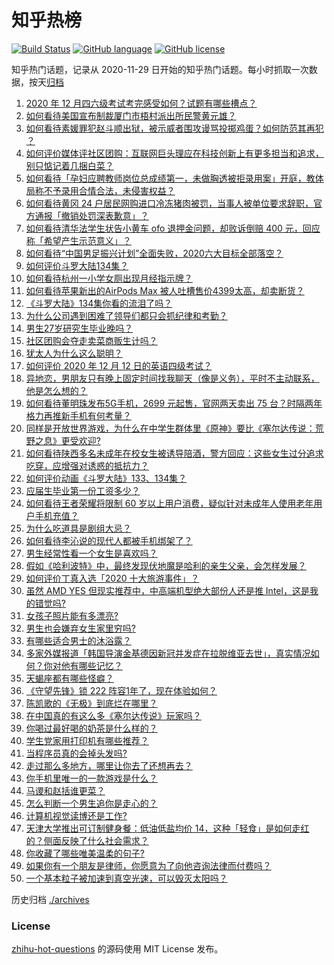 # 知乎热榜
[![Build Status](https://github.com/ToWeLong/zhihu-hot-questions/workflows/CI/badge.svg)](https://github.com/ToWeLong/zhihu-hot-questions/actions)
[![GitHub language](https://img.shields.io/badge/language-golang-orange.svg)](https://golang.org/)
[![GitHub license](https://img.shields.io/github/license/ToWeLong/zhihu-hot-questions)](https://github.com/ToWeLong/zhihu-hot-questions/blob/main/LICENSE)

知乎热门话题，记录从 2020-11-29 日开始的知乎热门话题。每小时抓取一次数据，按天[归档](./archives)

<!-- BEGIN -->

1. [2020 年 12 月四六级考试考完感受如何？试题有哪些槽点？](https://www.zhihu.com/question/434463391)
1. [如何看待美国宣布制裁厦门市梧村派出所民警黄元雄？](https://www.zhihu.com/question/434376954)
1. [如何看待素媛罪犯赵斗顺出狱，被示威者围攻谩骂投掷鸡蛋？如何防范其再犯 ？](https://www.zhihu.com/question/434463282)
1. [如何评价媒体评社区团购：互联网巨头理应在科技创新上有更多担当和追求，别只惦记着几捆白菜？](https://www.zhihu.com/question/434417447)
1. [如何看待「孕妇应聘教师岗位总成绩第一，未做胸透被拒录用案」开庭，教体局称不予录用合情合法，未侵害权益？](https://www.zhihu.com/question/434376977)
1. [如何看待黄冈 24 户居民网购进口冷冻猪肉被罚，当事人被单位要求辞职，官方通报「撤销处罚深表歉意」？](https://www.zhihu.com/question/434428147)
1. [如何看待清华法学生状告小黄车 ofo 退押金问题，却败诉倒赔 400 元，回应称「希望产生示范意义」？](https://www.zhihu.com/question/434207689)
1. [如何看待“中国男足振兴计划”全面失败，2020六大目标全部落空？](https://www.zhihu.com/question/434286196)
1. [如何评价斗罗大陆134集？](https://www.zhihu.com/question/433566197)
1. [如何看待杭州一小学女厕出现月经指示牌？](https://www.zhihu.com/question/434355875)
1. [如何看待苹果新出的AirPods Max 被人吐槽售价4399太高，却卖断货？](https://www.zhihu.com/question/433995186)
1. [《斗罗大陆》134集你看的流泪了吗？](https://www.zhihu.com/question/434465046)
1. [为什么公司遇到困难了领导们都只会抓纪律和考勤？](https://www.zhihu.com/question/432303634)
1. [男生27岁研究生毕业晚吗？](https://www.zhihu.com/question/429101715)
1. [社区团购会夺走卖菜商贩生计吗？](https://www.zhihu.com/question/432629894)
1. [犹太人为什么这么聪明？](https://www.zhihu.com/question/19597316)
1. [如何评价 2020 年 12 月 12 日的英语四级考试？](https://www.zhihu.com/question/434473918)
1. [异地恋，男朋友只有晚上固定时间找我聊天（像是义务），平时不主动联系，他是怎么想的？](https://www.zhihu.com/question/41944606)
1. [如何看待董明珠发布5G手机，2699 元起售，官网两天卖出 75 台？时隔两年格力再推新手机有何考量？](https://www.zhihu.com/question/434021475)
1. [同样是开放世界游戏，为什么在中学生群体里《原神》要比《塞尔达传说：荒野之息》更受欢迎?](https://www.zhihu.com/question/431797416)
1. [如何看待陕西多名未成年在校女生被诱导陪酒，警方回应：这些女生过分追求吃穿，应增强对诱惑的抵抗力？](https://www.zhihu.com/question/434326701)
1. [如何评价动画《斗罗大陆》133、134集？](https://www.zhihu.com/question/434341300)
1. [应届生毕业第一份工资多少？](https://www.zhihu.com/question/344657217)
1. [如何看待王者荣耀将限制 60 岁以上用户消费，疑似针对未成年人使用老年用户手机充值？](https://www.zhihu.com/question/434375221)
1. [为什么吃道具是剧组大忌？](https://www.zhihu.com/question/47907880)
1. [如何看待李沁说的现代人都被手机绑架了？](https://www.zhihu.com/question/434357103)
1. [男生经常性看一个女生是喜欢吗？](https://www.zhihu.com/question/430158905)
1. [假如《哈利波特》中，最终发现伏地魔是哈利的亲生父亲，会怎样发展？](https://www.zhihu.com/question/433010436)
1. [如何评价丁真入选「2020 十大旅游事件」？](https://www.zhihu.com/question/432865302)
1. [虽然 AMD YES 但现实推荐中，中高端机型绝大部份人还是推 Intel，这是我的错觉吗?](https://www.zhihu.com/question/433988855)
1. [女孩子照片能有多漂亮?](https://www.zhihu.com/question/326533306)
1. [男生也会嫌弃女生家里穷吗?](https://www.zhihu.com/question/372689929)
1. [有哪些适合男士的沐浴露？](https://www.zhihu.com/question/20176448)
1. [多家外媒报道「韩国导演金基德因新冠并发症在拉脱维亚去世」，真实情况如何？你对他有哪些记忆？](https://www.zhihu.com/question/434393618)
1. [天蝎座都有哪些怪癖？](https://www.zhihu.com/question/343302007)
1. [《守望先锋》锁 222 阵容1年了，现在体验如何？](https://www.zhihu.com/question/432735232)
1. [陈凯歌的《无极》到底烂在哪里？](https://www.zhihu.com/question/20702665)
1. [在中国真的有这么多《塞尔达传说》玩家吗？](https://www.zhihu.com/question/421992424)
1. [你喝过最好喝的奶茶是什么样的？](https://www.zhihu.com/question/324665833)
1. [学生党家用打印机有哪些推荐？](https://www.zhihu.com/question/265997721)
1. [当程序员真的会掉头发吗?](https://www.zhihu.com/question/275770504)
1. [走过那么多地方，哪里让你去了还想再去？](https://www.zhihu.com/question/430419076)
1. [你手机里唯一的一款游戏是什么？](https://www.zhihu.com/question/430068341)
1. [马谡和赵括谁更菜？](https://www.zhihu.com/question/392845970)
1. [怎么判断一个男生追你是走心的？](https://www.zhihu.com/question/307685355)
1. [计算机视觉读博还是工作?](https://www.zhihu.com/question/418370837)
1. [天津大学推出可订制健身餐：低油低盐均价 14，这种「轻食」是如何走红的？侧面反映了什么社会需求？](https://www.zhihu.com/question/434298211)
1. [你收藏了哪些唯美温柔的句子?](https://www.zhihu.com/question/431471827)
1. [如果你有一个朋友是律师，你愿意为了向他咨询法律而付费吗？](https://www.zhihu.com/question/427198016)
1. [一个基本粒子被加速到真空光速，可以毁灭太阳吗？](https://www.zhihu.com/question/429716223)

<!-- END -->

历史归档 [./archives](./archives)


### License
[zhihu-hot-questions](https://github.com/towelong/zhihu-hot-questions) 的源码使用 MIT License 发布。